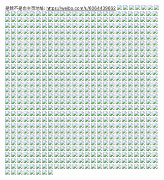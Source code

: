 是鱈不是血主页地址: https://weibo.com/u/6064439662 
![](https://wx4.sinaimg.cn/mw2000/006CpLMWgy1h99hrnzxioj32c03407wj.jpg) 
![](https://wx4.sinaimg.cn/mw2000/006CpLMWgy1h99htnk5srj32c0340qv6.jpg) 
![](https://wx4.sinaimg.cn/mw2000/006CpLMWgy1h99hrq7g3vj32c0340b2c.jpg) 
![](https://wx4.sinaimg.cn/mw2000/006CpLMWgy1h99hrtbxoaj32c03407wj.jpg) 
![](https://wx4.sinaimg.cn/mw2000/006CpLMWgy1h99hrvpc18j33402c0hdv.jpg) 
![](https://wx4.sinaimg.cn/mw2000/006CpLMWgy1h99hrxn86zj32c0340qv7.jpg) 
![](https://wx4.sinaimg.cn/mw2000/006CpLMWgy1h99htlbxu5j32c03401ky.jpg) 
![](https://wx4.sinaimg.cn/mw2000/006CpLMWgy1h99hrzghgcj32c0340x6r.jpg) 
![](https://wx4.sinaimg.cn/mw2000/006CpLMWgy1h99hs4y8idj32c0340u0z.jpg) 
![](https://wx4.sinaimg.cn/mw2000/006CpLMWly1h94eowlxa7j33402c0npe.jpg) 
![](https://wx4.sinaimg.cn/mw2000/006CpLMWly1h94eoz9ud0j33402c0hdw.jpg) 
![](https://wx4.sinaimg.cn/mw2000/006CpLMWly1h94ep2f95ej32c0328u11.jpg) 
![](https://wx4.sinaimg.cn/mw2000/006CpLMWly1h94ep5jrplj32c0340npj.jpg) 
![](https://wx4.sinaimg.cn/mw2000/006CpLMWly1h94ep8q4m7j32c03407wl.jpg) 
![](https://wx4.sinaimg.cn/mw2000/006CpLMWgy1h9032b7m7dj30u0140q93.jpg) 
![](https://wx4.sinaimg.cn/mw2000/006CpLMWgy1h9032bu6zpj30u0140wki.jpg) 
![](https://wx4.sinaimg.cn/mw2000/006CpLMWgy1h9032d6ua3j30u0140144.jpg) 
![](https://wx4.sinaimg.cn/mw2000/006CpLMWgy1h9032eqjysj30u0140dun.jpg) 
![](https://wx4.sinaimg.cn/mw2000/006CpLMWgy1h9032fxeuuj30u0140tnd.jpg) 
![](https://wx4.sinaimg.cn/mw2000/006CpLMWgy1h9032h86dcj30u0140tn7.jpg) 
![](https://wx4.sinaimg.cn/mw2000/006CpLMWgy1h9032ilxuhj30u0140qi4.jpg) 
![](https://wx4.sinaimg.cn/mw2000/006CpLMWgy1h9032kj4czj30u013kk56.jpg) 
![](https://wx4.sinaimg.cn/mw2000/006CpLMWgy1h9032lvw21j30u0140wsu.jpg) 
![](https://wx4.sinaimg.cn/mw2000/006CpLMWgy1h8vn78gtzmj32c0340qv9.jpg) 
![](https://wx4.sinaimg.cn/mw2000/006CpLMWgy1h8vn7civ4fj32c0340e83.jpg) 
![](https://wx4.sinaimg.cn/mw2000/006CpLMWgy1h8vn7gvmufj32c0340npg.jpg) 
![](https://wx4.sinaimg.cn/mw2000/006CpLMWgy1h8vn7kt7rkj32c0340qv7.jpg) 
![](https://wx4.sinaimg.cn/mw2000/006CpLMWgy1h8vn7m272xj32c0340npe.jpg) 
![](https://wx4.sinaimg.cn/mw2000/006CpLMWgy1h8vn72ian0j32c0340npe.jpg) 
![](https://wx4.sinaimg.cn/mw2000/006CpLMWgy1h8k19veehbj315l1kub0g.jpg) 
![](https://wx4.sinaimg.cn/mw2000/006CpLMWgy1h8k19vvxp5j30ms0vjtiv.jpg) 
![](https://wx4.sinaimg.cn/mw2000/006CpLMWgy1h8k19wfh7lj31581kv4p2.jpg) 
![](https://wx4.sinaimg.cn/mw2000/006CpLMWgy1h8k19wy14oj31541kwe2g.jpg) 
![](https://wx4.sinaimg.cn/mw2000/006CpLMWgy1h8k1a62twxj31561kwqtc.jpg) 
![](https://wx4.sinaimg.cn/mw2000/006CpLMWgy1h8k19y18inj314s1kv4o6.jpg) 
![](https://wx4.sinaimg.cn/mw2000/006CpLMWgy1h8gdt10qr2j31sc2ds7wi.jpg) 
![](https://wx4.sinaimg.cn/mw2000/006CpLMWgy1h8dtfhyd9zj32c0340b2a.jpg) 
![](https://wx4.sinaimg.cn/mw2000/006CpLMWgy1h8dtextj2jj32c0340qv8.jpg) 
![](https://wx4.sinaimg.cn/mw2000/006CpLMWgy1h8dtfxwieyj32c03407wj.jpg) 
![](https://wx4.sinaimg.cn/mw2000/006CpLMWgy1h8dtf5ol7rj32c0340hdv.jpg) 
![](https://wx4.sinaimg.cn/mw2000/006CpLMWgy1h8dtfe196jj32c0340hdv.jpg) 
![](https://wx4.sinaimg.cn/mw2000/006CpLMWgy1h8dtg55ydnj32c03407wi.jpg) 
![](https://wx4.sinaimg.cn/mw2000/006CpLMWgy1h8dtfpwu7oj32c0340kjn.jpg) 
![](https://wx4.sinaimg.cn/mw2000/006CpLMWgy1h8dtg39vhpj32c0340b2a.jpg) 
![](https://wx4.sinaimg.cn/mw2000/006CpLMWgy1h8dtffiszxj32bd2c8kjl.jpg) 
![](https://wx4.sinaimg.cn/mw2000/006CpLMWgy1h85q7jconjj32c0340b2b.jpg) 
![](https://wx4.sinaimg.cn/mw2000/006CpLMWgy1h85q7nqdmmj32c0340x6s.jpg) 
![](https://wx4.sinaimg.cn/mw2000/006CpLMWgy1h85q7sjq9fj32c03407wl.jpg) 
![](https://wx4.sinaimg.cn/mw2000/006CpLMWgy1h85q7i3ul2j3340340hdv.jpg) 
![](https://wx4.sinaimg.cn/mw2000/006CpLMWgy1h85q7el2otj32c0340u0z.jpg) 
![](https://wx4.sinaimg.cn/mw2000/006CpLMWgy1h83uwcdnrwj31kw2dc4oy.jpg) 
![](https://wx4.sinaimg.cn/mw2000/006CpLMWgy1h83uwdfg2ij31kw2dchco.jpg) 
![](https://wx4.sinaimg.cn/mw2000/006CpLMWgy1h83uwbuxsoj31kw2dce69.jpg) 
![](https://wx4.sinaimg.cn/mw2000/006CpLMWgy1h7r94pcb7sj32c233zx6q.jpg) 
![](https://wx4.sinaimg.cn/mw2000/006CpLMWgy1h7r94amzg6j32c233zu0y.jpg) 
![](https://wx4.sinaimg.cn/mw2000/006CpLMWgy1h7r94m4akkj31b31qakhz.jpg) 
![](https://wx4.sinaimg.cn/mw2000/006CpLMWgy1h7r94dd6ghj32c233zu0y.jpg) 
![](https://wx4.sinaimg.cn/mw2000/006CpLMWgy1h7r94l2591j32c233yu0y.jpg) 
![](https://wx4.sinaimg.cn/mw2000/006CpLMWgy1h7r947g44rj32c233y1ky.jpg) 
![](https://wx4.sinaimg.cn/mw2000/006CpLMWgy1h7r94g3tbxj32c233zu0y.jpg) 
![](https://wx4.sinaimg.cn/mw2000/006CpLMWgy1h7r94ikdtsj32c233zu0y.jpg) 
![](https://wx4.sinaimg.cn/mw2000/006CpLMWgy1h7r94msszxj32c233yx6p.jpg) 
![](https://wx4.sinaimg.cn/mw2000/006CpLMWgy1h7ondjmob2j32c1340kjl.jpg) 
![](https://wx4.sinaimg.cn/mw2000/006CpLMWgy1h7ondlawzdj32c03407wi.jpg) 
![](https://wx4.sinaimg.cn/mw2000/006CpLMWgy1h7kv4il911j32c13404qr.jpg) 
![](https://wx4.sinaimg.cn/mw2000/006CpLMWgy1h7kv4gq7r6j32c0340e82.jpg) 
![](https://wx4.sinaimg.cn/mw2000/006CpLMWgy1h7kv4klxivj32c1340kjn.jpg) 
![](https://wx4.sinaimg.cn/mw2000/006CpLMWgy1h7kv4f1i8hj32c13401kz.jpg) 
![](https://wx4.sinaimg.cn/mw2000/006CpLMWgy1h7kv4n45hdj32c1340kjn.jpg) 
![](https://wx4.sinaimg.cn/mw2000/006CpLMWgy1h7kv4ovzhej32c1340kjn.jpg) 
![](https://wx4.sinaimg.cn/mw2000/006CpLMWgy1h77jo8fujsj31o0281amn.jpg) 
![](https://wx4.sinaimg.cn/mw2000/006CpLMWgy1h77jodd33gj31o0280hdv.jpg) 
![](https://wx4.sinaimg.cn/mw2000/006CpLMWgy1h77joflm0fj31o02804o0.jpg) 
![](https://wx4.sinaimg.cn/mw2000/006CpLMWgy1h77johqsnyj31o02801ky.jpg) 
![](https://wx4.sinaimg.cn/mw2000/006CpLMWgy1h77jokkym7j31o02804qq.jpg) 
![](https://wx4.sinaimg.cn/mw2000/006CpLMWgy1h77jolqjhcj31o01r1x6p.jpg) 
![](https://wx4.sinaimg.cn/mw2000/006CpLMWgy1h6sbh2la8bj32c0340b2b.jpg) 
![](https://wx4.sinaimg.cn/mw2000/006CpLMWgy1h668d7ihqoj30u014049i.jpg) 
![](https://wx4.sinaimg.cn/mw2000/006CpLMWgy1h668d8ihvxj32c0340b2b.jpg) 
![](https://wx4.sinaimg.cn/mw2000/006CpLMWgy1h668d9twzij32c0340x6q.jpg) 
![](https://wx4.sinaimg.cn/mw2000/006CpLMWgy1h668db2i7gj31xj340qv6.jpg) 
![](https://wx4.sinaimg.cn/mw2000/006CpLMWgy1h668dcc0kgj32c03407wj.jpg) 
![](https://wx4.sinaimg.cn/mw2000/006CpLMWgy1h668ddtbimj32c0340x6q.jpg) 
![](https://wx4.sinaimg.cn/mw2000/006CpLMWgy1h668dgzcyoj32c0340u0y.jpg) 
![](https://wx4.sinaimg.cn/mw2000/006CpLMWgy1h668df9vwzj32c0340npe.jpg) 
![](https://wx4.sinaimg.cn/mw2000/006CpLMWgy1h668dj435dj32c0340x6q.jpg) 
![](https://wx4.sinaimg.cn/mw2000/006CpLMWgy1h5jasqzz9rj32c0340npe.jpg) 
![](https://wx4.sinaimg.cn/mw2000/006CpLMWgy1h5jassjecrj32c0340kjm.jpg) 
![](https://wx4.sinaimg.cn/mw2000/006CpLMWgy1h539auedegj31o0280npd.jpg) 
![](https://wx4.sinaimg.cn/mw2000/006CpLMWgy1h539axnh13j31o0280npd.jpg) 
![](https://wx4.sinaimg.cn/mw2000/006CpLMWgy1h539artzb3j31o02801ky.jpg) 
![](https://wx4.sinaimg.cn/mw2000/006CpLMWgy1h539azvwk1j31o0280qv5.jpg) 
![](https://wx4.sinaimg.cn/mw2000/006CpLMWgy1h51xgwvn43j31ke1z4npd.jpg) 
![](https://wx4.sinaimg.cn/mw2000/006CpLMWgy1h51xgz7n95j31o0280qv5.jpg) 
![](https://wx4.sinaimg.cn/mw2000/006CpLMWgy1h51xh0xncqj31e327sqv5.jpg) 
![](https://wx4.sinaimg.cn/mw2000/006CpLMWgy1h51xgv01mpj31k3279x6p.jpg) 
![](https://wx4.sinaimg.cn/mw2000/006CpLMWgy1h4y4r4ddb5j31nz28a4qr.jpg) 
![](https://wx4.sinaimg.cn/mw2000/006CpLMWgy1h4y4r6b6qjj31o0293npe.jpg) 
![](https://wx4.sinaimg.cn/mw2000/006CpLMWgy1h4vxxv5ht6j31o0280u0z.jpg) 
![](https://wx4.sinaimg.cn/mw2000/006CpLMWgy1h4vxxtbw2kj30zk1b8e81.jpg) 
![](https://wx4.sinaimg.cn/mw2000/006CpLMWgy1h4sfao2kc2j31o020jkjl.jpg) 
![](https://wx4.sinaimg.cn/mw2000/006CpLMWgy1h4sfan1qkoj31o02801ky.jpg) 
![](https://wx4.sinaimg.cn/mw2000/006CpLMWgy1h4r6s3o7vwj30yi12dgyc.jpg) 
![](https://wx4.sinaimg.cn/mw2000/006CpLMWgy1h4r6s54gyxj30yi11m14w.jpg) 
![](https://wx4.sinaimg.cn/mw2000/006CpLMWgy1h4r6s5ku75j30yi15jqgq.jpg) 
![](https://wx4.sinaimg.cn/mw2000/006CpLMWgy1h4r6s61djqj30yi16fwt2.jpg) 
![](https://wx4.sinaimg.cn/mw2000/006CpLMWgy1h4r6s3620cj30yi1a8dv2.jpg) 
![](https://wx4.sinaimg.cn/mw2000/006CpLMWgy1h4r6s6k61qj30yi1b0qin.jpg) 
![](https://wx4.sinaimg.cn/mw2000/006CpLMWgy1h4r6s74vpnj30yi1cgwut.jpg) 
![](https://wx4.sinaimg.cn/mw2000/006CpLMWgy1h4r6s7pbwsj30yi0x4k24.jpg) 
![](https://wx4.sinaimg.cn/mw2000/006CpLMWgy1h4dhnqvs0oj31o02801ky.jpg) 
![](https://wx4.sinaimg.cn/mw2000/006CpLMWgy1h4dhnomlutj31m527hnpd.jpg) 
![](https://wx4.sinaimg.cn/mw2000/006CpLMWgy1h4dhnl7xhxj31o0280x6p.jpg) 
![](https://wx4.sinaimg.cn/mw2000/006CpLMWgy1h4dhnnp09hj31o02801ky.jpg) 
![](https://wx4.sinaimg.cn/mw2000/006CpLMWgy1h40ru2vv6qj31ny27cu0x.jpg) 
![](https://wx4.sinaimg.cn/mw2000/006CpLMWgy1h40ru75q9aj31o02807wi.jpg) 
![](https://wx4.sinaimg.cn/mw2000/006CpLMWgy1h40ru4ujfuj31o02807wi.jpg) 
![](https://wx4.sinaimg.cn/mw2000/006CpLMWgy1h40ru1wayjj31o02804qq.jpg) 
![](https://wx4.sinaimg.cn/mw2000/006CpLMWgy1h3yqi4tb22j31o02804qp.jpg) 
![](https://wx4.sinaimg.cn/mw2000/006CpLMWgy1h3yqi6nnupj31hl1xib29.jpg) 
![](https://wx4.sinaimg.cn/mw2000/006CpLMWgy1h3yqi5oz9dj31k51jsb1i.jpg) 
![](https://wx4.sinaimg.cn/mw2000/006CpLMWgy1h3rd4law7qj32c0340hdw.jpg) 
![](https://wx4.sinaimg.cn/mw2000/006CpLMWgy1h3rd50gexrj31o02807wh.jpg) 
![](https://wx4.sinaimg.cn/mw2000/006CpLMWgy1h3rd4h4wixj31o02807wh.jpg) 
![](https://wx4.sinaimg.cn/mw2000/006CpLMWgy1h3rd4nfut2j31o0280b2a.jpg) 
![](https://wx4.sinaimg.cn/mw2000/006CpLMWgy1h3rd4uq01qj31o0280u0x.jpg) 
![](https://wx4.sinaimg.cn/mw2000/006CpLMWgy1h3rd9r88dqj31o02807wi.jpg) 
![](https://wx4.sinaimg.cn/mw2000/006CpLMWgy1h3rd4shdagj31o02807wi.jpg) 
![](https://wx4.sinaimg.cn/mw2000/006CpLMWgy1h3rdca1xzvj31o02801ky.jpg) 
![](https://wx4.sinaimg.cn/mw2000/006CpLMWgy1h3rdc5qa3qj31o02804qq.jpg) 
![](https://wx4.sinaimg.cn/mw2000/006CpLMWgy1h3geu3f8nvj30u00gfjv2.jpg) 
![](https://wx4.sinaimg.cn/mw2000/006CpLMWgy1h3geu3ql4gj30rs1ce10q.jpg) 
![](https://wx4.sinaimg.cn/mw2000/006CpLMWgy1h3geu48qj2j30u015t7g9.jpg) 
![](https://wx4.sinaimg.cn/mw2000/006CpLMWgy1h3geu4mlenj30u00miq69.jpg) 
![](https://wx4.sinaimg.cn/mw2000/006CpLMWgy1h3geu56djkj30v816tn3w.jpg) 
![](https://wx4.sinaimg.cn/mw2000/006CpLMWgy1h3geu5u6efj313y0u0k2s.jpg) 
![](https://wx4.sinaimg.cn/mw2000/006CpLMWgy1h36z98xcbej32c03407wi.jpg) 
![](https://wx4.sinaimg.cn/mw2000/006CpLMWgy1h36z9c22thj32c0340x6p.jpg) 
![](https://wx4.sinaimg.cn/mw2000/006CpLMWgy1h36z9hcsf6j31sc2dskjl.jpg) 
![](https://wx4.sinaimg.cn/mw2000/006CpLMWgy1h34ngpsonij31o0280b2a.jpg) 
![](https://wx4.sinaimg.cn/mw2000/006CpLMWgy1h34ngstnauj31o0280hdu.jpg) 
![](https://wx4.sinaimg.cn/mw2000/006CpLMWgy1h34ngni8fmj31o0280qv6.jpg) 
![](https://wx4.sinaimg.cn/mw2000/006CpLMWgy1h33oynxowuj31o0280x6p.jpg) 
![](https://wx4.sinaimg.cn/mw2000/006CpLMWgy1h2vd5imze4j30u00t5n05.jpg) 
![](https://wx4.sinaimg.cn/mw2000/006CpLMWgy1h2vd5frnunj30u00wmjxw.jpg) 
![](https://wx4.sinaimg.cn/mw2000/006CpLMWgy1h2vd5hhwanj30ru0u079q.jpg) 
![](https://wx4.sinaimg.cn/mw2000/006CpLMWgy1h2vd5kdcrfj31400u0dn5.jpg) 
![](https://wx4.sinaimg.cn/mw2000/006CpLMWgy1h2vd5p3fgmj31400u07a1.jpg) 
![](https://wx4.sinaimg.cn/mw2000/006CpLMWgy1h2vd5m5rfxj31400u0tgo.jpg) 
![](https://wx4.sinaimg.cn/mw2000/006CpLMWgy1h2vd5o1hbqj31400u0tgo.jpg) 
![](https://wx4.sinaimg.cn/mw2000/006CpLMWgy1h2piuxqwt4j31o0281u0x.jpg) 
![](https://wx4.sinaimg.cn/mw2000/006CpLMWgy1h2piuwtc7yj31o0280npd.jpg) 
![](https://wx4.sinaimg.cn/mw2000/006CpLMWgy1h2piuyraxyj31o0280kjl.jpg) 
![](https://wx4.sinaimg.cn/mw2000/006CpLMWgy1h2piv2qhcdj31o02807wh.jpg) 
![](https://wx4.sinaimg.cn/mw2000/006CpLMWgy1h2piv0r0j8j31o0281hdt.jpg) 
![](https://wx4.sinaimg.cn/mw2000/006CpLMWgy1h2piv1wxzqj31o0280hdt.jpg) 
![](https://wx4.sinaimg.cn/mw2000/006CpLMWgy1h2jbsui0jbj33402c07wj.jpg) 
![](https://wx4.sinaimg.cn/mw2000/006CpLMWgy1h2jbssh207j33402c0kjm.jpg) 
![](https://wx4.sinaimg.cn/mw2000/006CpLMWgy1h2jbujv6v9j31o0280b29.jpg) 
![](https://wx4.sinaimg.cn/mw2000/006CpLMWgy1h2jbukt7p8j31o02807wh.jpg) 
![](https://wx4.sinaimg.cn/mw2000/006CpLMWgy1h2jbulrkubj31o02804qp.jpg) 
![](https://wx4.sinaimg.cn/mw2000/006CpLMWgy1h2jbumvvo5j31o0280hdt.jpg) 
![](https://wx4.sinaimg.cn/mw2000/006CpLMWgy1h2jbuioiwbj31o0280e81.jpg) 
![](https://wx4.sinaimg.cn/mw2000/006CpLMWgy1h2jbuo7e8xj31o0280qv5.jpg) 
![](https://wx4.sinaimg.cn/mw2000/006CpLMWgy1h2jbup9l5bj31o0280npd.jpg) 
![](https://wx4.sinaimg.cn/mw2000/006CpLMWgy1h2hif8x3emj30u0140jzr.jpg) 
![](https://wx4.sinaimg.cn/mw2000/006CpLMWgy1h2hif9kp17j30u0140gu2.jpg) 
![](https://wx4.sinaimg.cn/mw2000/006CpLMWgy1h2hifbt72uj30u0140dnv.jpg) 
![](https://wx4.sinaimg.cn/mw2000/006CpLMWgy1h2hifcr2ifj30u0140tgo.jpg) 
![](https://wx4.sinaimg.cn/mw2000/006CpLMWgy1h2hifdm9g3j30u0140n52.jpg) 
![](https://wx4.sinaimg.cn/mw2000/006CpLMWgy1h2hife6s58j30u0140zsf.jpg) 
![](https://wx4.sinaimg.cn/mw2000/006CpLMWgy1h2hifewyyrj30u0140jz0.jpg) 
![](https://wx4.sinaimg.cn/mw2000/006CpLMWgy1h2hif82sjgj30u0140gt2.jpg) 
![](https://wx4.sinaimg.cn/mw2000/006CpLMWgy1h2hifftgp7j30u014046k.jpg) 
![](https://wx4.sinaimg.cn/mw2000/006CpLMWgy1h2hifh40caj30u014046u.jpg) 
![](https://wx4.sinaimg.cn/mw2000/006CpLMWgy1h24vtbhdigj31o0280u0y.jpg) 
![](https://wx4.sinaimg.cn/mw2000/006CpLMWgy1h24vt6i10nj31o0280qv6.jpg) 
![](https://wx4.sinaimg.cn/mw2000/006CpLMWgy1h1ysdxslgoj31o0280hdu.jpg) 
![](https://wx4.sinaimg.cn/mw2000/006CpLMWgy1h1yse1koe7j31o0280hdu.jpg) 
![](https://wx4.sinaimg.cn/mw2000/006CpLMWgy1h1ysdudnz2j31o0280qv6.jpg) 
![](https://wx4.sinaimg.cn/mw2000/006CpLMWgy1h1yse58q11j31o0280kjm.jpg) 
![](https://wx4.sinaimg.cn/mw2000/006CpLMWgy1h1yse833bej31o0280hdu.jpg) 
![](https://wx4.sinaimg.cn/mw2000/006CpLMWgy1h1yse9o6epj31o0280hdu.jpg) 
![](https://wx4.sinaimg.cn/mw2000/006CpLMWgy1h1vf6ly02hj31o02804qq.jpg) 
![](https://wx4.sinaimg.cn/mw2000/006CpLMWgy1h1vf6puxudj31o02804qq.jpg) 
![](https://wx4.sinaimg.cn/mw2000/006CpLMWgy1h1vf6nxk5xj31o0280hdu.jpg) 
![](https://wx4.sinaimg.cn/mw2000/006CpLMWgy1h1vf6wtzp4j31o02804qq.jpg) 
![](https://wx4.sinaimg.cn/mw2000/006CpLMWgy1h1vf6ya066j31o02807wi.jpg) 
![](https://wx4.sinaimg.cn/mw2000/006CpLMWgy1h1vf6r8ilxj31o02804qq.jpg) 
![](https://wx4.sinaimg.cn/mw2000/006CpLMWgy1h1vf73k59ij31o02804qq.jpg) 
![](https://wx4.sinaimg.cn/mw2000/006CpLMWgy1h1vf6uszvpj31o02807wi.jpg) 
![](https://wx4.sinaimg.cn/mw2000/006CpLMWgy1h1vf6t0l6oj31o02807wi.jpg) 
![](https://wx4.sinaimg.cn/mw2000/006CpLMWgy1h1f1zoj6hwj30us13o16z.jpg) 
![](https://wx4.sinaimg.cn/mw2000/006CpLMWgy1h1f1zp2w5kj30ua11panr.jpg) 
![](https://wx4.sinaimg.cn/mw2000/006CpLMWgy1h1f1zps8l3j30t912uwvk.jpg) 
![](https://wx4.sinaimg.cn/mw2000/006CpLMWgy1h1f1ztffz6j30u312w1ag.jpg) 
![](https://wx4.sinaimg.cn/mw2000/006CpLMWgy1h1f1zqgrjfj30t611y7l1.jpg) 
![](https://wx4.sinaimg.cn/mw2000/006CpLMWgy1h1f1zuolpoj30tn11vqhw.jpg) 
![](https://wx4.sinaimg.cn/mw2000/006CpLMWgy1h1f1znwxdej30uo12bdxw.jpg) 
![](https://wx4.sinaimg.cn/mw2000/006CpLMWgy1h1f1zsdn2fj30to120k97.jpg) 
![](https://wx4.sinaimg.cn/mw2000/006CpLMWgy1h1f1zu50s4j30sm10ugzo.jpg) 
![](https://wx4.sinaimg.cn/mw2000/006CpLMWgy1h0jmr3znp3j32c0340kjq.jpg) 
![](https://wx4.sinaimg.cn/mw2000/006CpLMWgy1h0jmqzngehj32c03404qs.jpg) 
![](https://wx4.sinaimg.cn/mw2000/006CpLMWgy1h0jmr8ehbjj32c0340e86.jpg) 
![](https://wx4.sinaimg.cn/mw2000/006CpLMWgy1h0jmrhp9udj32c0340hdy.jpg) 
![](https://wx4.sinaimg.cn/mw2000/006CpLMWgy1gzrvxymkkpj32c03401kz.jpg) 
![](https://wx4.sinaimg.cn/mw2000/006CpLMWgy1gzrvxvzvrgj32c0340x6q.jpg) 
![](https://wx4.sinaimg.cn/mw2000/006CpLMWgy1gzrvxx38zlj32c03401ky.jpg) 
![](https://wx4.sinaimg.cn/mw2000/006CpLMWgy1gzrvxuaqpkj32c0340hdu.jpg) 
![](https://wx4.sinaimg.cn/mw2000/006CpLMWgy1gyr792zw8xj32c02c07wl.jpg) 
![](https://wx4.sinaimg.cn/mw2000/006CpLMWgy1gyr797o1voj31o02807wj.jpg) 
![](https://wx4.sinaimg.cn/mw2000/006CpLMWgy1gyr7cigbz8j31o02807wj.jpg) 
![](https://wx4.sinaimg.cn/mw2000/006CpLMWgy1gyr7d1rmfsj31o02807wj.jpg) 
![](https://wx4.sinaimg.cn/mw2000/006CpLMWgy1gyr7ccuq7bj31o0280e83.jpg) 
![](https://wx4.sinaimg.cn/mw2000/006CpLMWgy1gyr7cv4kerj31o0280u0y.jpg) 
![](https://wx4.sinaimg.cn/mw2000/006CpLMWgy1gyr7cnbvr3j31o0280b2b.jpg) 
![](https://wx4.sinaimg.cn/mw2000/006CpLMWgy1gyr7czb8oaj31o0280e83.jpg) 
![](https://wx4.sinaimg.cn/mw2000/006CpLMWgy1gyr7crdnqij31o0280e83.jpg) 
![](https://wx4.sinaimg.cn/mw2000/006CpLMWgy1gy4e48phmnj32c0340kjl.jpg) 
![](https://wx4.sinaimg.cn/mw2000/006CpLMWgy1gxnwe6i30mj30wq1cw1kx.jpg) 
![](https://wx4.sinaimg.cn/mw2000/006CpLMWgy1gxnwfd6e6gj316q1g3hdt.jpg) 
![](https://wx4.sinaimg.cn/mw2000/006CpLMWgy1gxnwe80p9sj31hc1z4kjm.jpg) 
![](https://wx4.sinaimg.cn/mw2000/006CpLMWgy1gxnwfccx2kj31hc1z4u0y.jpg) 
![](https://wx4.sinaimg.cn/mw2000/006CpLMWgy1gxnwe49v59j31dj1hi1ky.jpg) 
![](https://wx4.sinaimg.cn/mw2000/006CpLMWgy1gxnwe4uskkj310n18vwt7.jpg) 
![](https://wx4.sinaimg.cn/mw2000/006CpLMWgy1gxnwe95mxyj31871hond8.jpg) 
![](https://wx4.sinaimg.cn/mw2000/006CpLMWgy1gxa7jkxrpmj32da35sx6s.jpg) 
![](https://wx4.sinaimg.cn/mw2000/006CpLMWgy1gxa7jnocmoj32da35s1l6.jpg) 
![](https://wx4.sinaimg.cn/mw2000/006CpLMWgy1gxa7ji0yxpj32da35su10.jpg) 
![](https://wx4.sinaimg.cn/mw2000/006CpLMWgy1gx0s6l4uxwj32c02ya4pr.jpg) 
![](https://wx4.sinaimg.cn/mw2000/006CpLMWgy1gx0s6mhrx3j32by2wjhcg.jpg) 
![](https://wx4.sinaimg.cn/mw2000/006CpLMWgy1gx0s6jkd1mj32c03401kx.jpg) 
![](https://wx4.sinaimg.cn/mw2000/006CpLMWgy1gwewmmtz3wj31o02804qp.jpg) 
![](https://wx4.sinaimg.cn/mw2000/006CpLMWgy1gw5itipn57j32c0340qu0.jpg) 
![](https://wx4.sinaimg.cn/mw2000/006CpLMWgy1gw5itk17yyj32c0340qsj.jpg) 
![](https://wx4.sinaimg.cn/mw2000/006CpLMWgy1gw5itldydpj32c0340nop.jpg) 
![](https://wx4.sinaimg.cn/mw2000/006CpLMWgy1gvw3w8hlqaj32c0340b29.jpg) 
![](https://wx4.sinaimg.cn/mw2000/006CpLMWgy1gvw3w0z6skj32c03407wh.jpg) 
![](https://wx4.sinaimg.cn/mw2000/006CpLMWgy1gvw3w2mcjvj32c03404qp.jpg) 
![](https://wx4.sinaimg.cn/mw2000/006CpLMWgy1gvw3w5dru8j32c0340b29.jpg) 
![](https://wx4.sinaimg.cn/mw2000/006CpLMWgy1gvw3w9sn5dj32c03404qp.jpg) 
![](https://wx4.sinaimg.cn/mw2000/006CpLMWgy1gvw3wb0d50j32c03407wh.jpg) 
![](https://wx4.sinaimg.cn/mw2000/006CpLMWgy1gvkqpm5qkyj62c0340kjn02.jpg) 
![](https://wx4.sinaimg.cn/mw2000/006CpLMWgy1gvkqpn0jy2j625m2c0e8102.jpg) 
![](https://wx4.sinaimg.cn/mw2000/006CpLMWgy1gvkqpyrr3qj62bx2klb2a02.jpg) 
![](https://wx4.sinaimg.cn/mw2000/006CpLMWgy1gvkqpzlklej62c02k7qv502.jpg) 
![](https://wx4.sinaimg.cn/mw2000/006CpLMWgy1gvkqptqid9j60rg0oqqd002.jpg) 
![](https://wx4.sinaimg.cn/mw2000/006CpLMWgy1gvkqpon6hzj62c02c0npe02.jpg) 
![](https://wx4.sinaimg.cn/mw2000/006CpLMWgy1gvkqpqr2ozj62c0340x6q02.jpg) 
![](https://wx4.sinaimg.cn/mw2000/006CpLMWgy1gvkqpuzfsij62c02mh4qq02.jpg) 
![](https://wx4.sinaimg.cn/mw2000/006CpLMWgy1gvkqpszja3j62c03404qr02.jpg) 
![](https://wx4.sinaimg.cn/mw2000/006CpLMWgy1gvkqpxtbv9j60oj0txtgf02.jpg) 
![](https://wx4.sinaimg.cn/mw2000/006CpLMWgy1gvkqpx6uk5j62c0340hdv02.jpg) 
![](https://wx4.sinaimg.cn/mw2000/006CpLMWgy1gvkqpkcqtyj60je0k8jwh02.jpg) 
![](https://wx4.sinaimg.cn/mw2000/006CpLMWgy1guugb7iow7j62aj28xha902.jpg) 
![](https://wx4.sinaimg.cn/mw2000/006CpLMWgy1guugbaq1wqj62c02c01ky02.jpg) 
![](https://wx4.sinaimg.cn/mw2000/006CpLMWgy1guugb8y8g6j62c02ujqv502.jpg) 
![](https://wx4.sinaimg.cn/mw2000/006CpLMWgy1guugbfusquj62c01xcx6p02.jpg) 
![](https://wx4.sinaimg.cn/mw2000/006CpLMWgy1guugbihze3j60u01404kg02.jpg) 
![](https://wx4.sinaimg.cn/mw2000/006CpLMWgy1guugbcqfzwj60m70s844n02.jpg) 
![](https://wx4.sinaimg.cn/mw2000/006CpLMWgy1guugbd8hhkj60q90qfgue02.jpg) 
![](https://wx4.sinaimg.cn/mw2000/006CpLMWgy1guugbeqcu6j60pl0pn0z002.jpg) 
![](https://wx4.sinaimg.cn/mw2000/006CpLMWgy1guugbdmeenj60h00kqdkm02.jpg) 
![](https://wx4.sinaimg.cn/mw2000/006CpLMWgy1guaqn0da86j60u013943q02.jpg) 
![](https://wx4.sinaimg.cn/mw2000/006CpLMWgy1gtxn0zvff3j30u00u0tmk.jpg) 
![](https://wx4.sinaimg.cn/mw2000/006CpLMWgy1gtxn10mr84j30u00u0tm5.jpg) 
![](https://wx4.sinaimg.cn/mw2000/006CpLMWgy1gtxn11zlwnj30u00rptn9.jpg) 
![](https://wx4.sinaimg.cn/mw2000/006CpLMWgy1gtxn14k7d7j30u00u0qfv.jpg) 
![](https://wx4.sinaimg.cn/mw2000/006CpLMWgy1gtxn1k3842j311a0r0awf.jpg) 
![](https://wx4.sinaimg.cn/mw2000/006CpLMWgy1gtxn157w2oj30vc0u0ned.jpg) 
![](https://wx4.sinaimg.cn/mw2000/006CpLMWgy1gtxn1j3xyej30vd0ri7o0.jpg) 
![](https://wx4.sinaimg.cn/mw2000/006CpLMWgy1gtxn17vmpjj32c02c0x6s.jpg) 
![](https://wx4.sinaimg.cn/mw2000/006CpLMWgy1gtxn1dhfw0j32c02c0u10.jpg) 
![](https://wx4.sinaimg.cn/mw2000/006CpLMWgy1gtxn1ia8lgj32c02c01l1.jpg) 
![](https://wx4.sinaimg.cn/mw2000/006CpLMWgy1gtxn1ny73wj32c02c04qt.jpg) 
![](https://wx4.sinaimg.cn/mw2000/006CpLMWgy1gtxn1rp5njj32c02c01l1.jpg) 
![](https://wx4.sinaimg.cn/mw2000/006CpLMWgy1gtuidlqiobj31o0280e82.jpg) 
![](https://wx4.sinaimg.cn/mw2000/006CpLMWgy1gtuidkg1zwj31o0280hdt.jpg) 
![](https://wx4.sinaimg.cn/mw2000/006CpLMWgy1gtuidpdmk4j31o02804qq.jpg) 
![](https://wx4.sinaimg.cn/mw2000/006CpLMWgy1gtuidnuyhkj31o0280b2a.jpg) 
![](https://wx4.sinaimg.cn/mw2000/006CpLMWgy1gtuidh7wxgj31o0280npe.jpg) 
![](https://wx4.sinaimg.cn/mw2000/006CpLMWgy1gtuidr7lfzj31o0280npe.jpg) 
![](https://wx4.sinaimg.cn/mw2000/006CpLMWgy1gtthz911ikj31k8230nl6.jpg) 
![](https://wx4.sinaimg.cn/mw2000/006CpLMWgy1gtnbvtpovuj31400u07cz.jpg) 
![](https://wx4.sinaimg.cn/mw2000/006CpLMWgy1gt9b1tdz38j31ju1jub29.jpg) 
![](https://wx4.sinaimg.cn/mw2000/006CpLMWgy1gt9b28armij31901o0hdt.jpg) 
![](https://wx4.sinaimg.cn/mw2000/006CpLMWgy1gt9b20eh8yj31o01o07wi.jpg) 
![](https://wx4.sinaimg.cn/mw2000/006CpLMWgy1gt9b48si5gj30u10zkqkt.jpg) 
![](https://wx4.sinaimg.cn/mw2000/006CpLMWgy1gt9b49ob0fj30u0140h6v.jpg) 
![](https://wx4.sinaimg.cn/mw2000/006CpLMWgy1gt9b47xk37j30lc0sg499.jpg) 
![](https://wx4.sinaimg.cn/mw2000/006CpLMWgy1gt4pg9yprkj32c02c0e83.jpg) 
![](https://wx4.sinaimg.cn/mw2000/006CpLMWgy1gsq1sanh2yj30u00xxdlh.jpg) 
![](https://wx4.sinaimg.cn/mw2000/006CpLMWgy1gslifhy8a1j32c0340u0x.jpg) 
![](https://wx4.sinaimg.cn/mw2000/006CpLMWgy1gslifgcb3tj32c02c0b29.jpg) 
![](https://wx4.sinaimg.cn/mw2000/006CpLMWgy1gsk78gh33rj30u0140n7h.jpg) 
![](https://wx4.sinaimg.cn/mw2000/006CpLMWgy1gsk78di9uvj30u010m7ff.jpg) 
![](https://wx4.sinaimg.cn/mw2000/006CpLMWgy1gsk78ekgjzj30u0140woa.jpg) 
![](https://wx4.sinaimg.cn/mw2000/006CpLMWgy1gsk78hzuk8j30u0140dpu.jpg) 
![](https://wx4.sinaimg.cn/mw2000/006CpLMWgy1gsk78ijk8kj30u0140jy8.jpg) 
![](https://wx4.sinaimg.cn/mw2000/006CpLMWgy1gsk78h8d45j30u0140qcx.jpg) 
![](https://wx4.sinaimg.cn/mw2000/006CpLMWgy1gsk78dyangj30u01407e6.jpg) 
![](https://wx4.sinaimg.cn/mw2000/006CpLMWgy1gsk78fg2s8j30u0140qcq.jpg) 
![](https://wx4.sinaimg.cn/mw2000/006CpLMWgy1gsk78fykijj60u0140k1m02.jpg) 
![](https://wx4.sinaimg.cn/mw2000/006CpLMWgy1gshwnbhkpgj30u010e7b5.jpg) 
![](https://wx4.sinaimg.cn/mw2000/006CpLMWgy1gshwnbyxpnj30yk0u0n4w.jpg) 
![](https://wx4.sinaimg.cn/mw2000/006CpLMWgy1gshwnau6okj30u00wptfq.jpg) 
![](https://wx4.sinaimg.cn/mw2000/006CpLMWgy1gs1qrl9xo5j30u00zx1iv.jpg) 
![](https://wx4.sinaimg.cn/mw2000/006CpLMWgy1grq9dg65s9j30ku0rsjun.jpg) 
![](https://wx4.sinaimg.cn/mw2000/006CpLMWgy1grq9dhn8urj30ku0rsdju.jpg) 
![](https://wx4.sinaimg.cn/mw2000/006CpLMWgy1grq9dgi38gj30ku0rswhj.jpg) 
![](https://wx4.sinaimg.cn/mw2000/006CpLMWgy1grq9di34oyj30ku0rsjuh.jpg) 
![](https://wx4.sinaimg.cn/mw2000/006CpLMWgy1grq9dijolmj30ku0rsad9.jpg) 
![](https://wx4.sinaimg.cn/mw2000/006CpLMWgy1grq9djby14j30ku0rs77j.jpg) 
![](https://wx4.sinaimg.cn/mw2000/006CpLMWgy1grkfrigdyqj31k927ub29.jpg) 
![](https://wx4.sinaimg.cn/mw2000/006CpLMWgy1grkfrgqo91j30o20ytq8c.jpg) 
![](https://wx4.sinaimg.cn/mw2000/006CpLMWgy1grkfrf7u99j30rn1404qp.jpg) 
![](https://wx4.sinaimg.cn/mw2000/006CpLMWgy1gr8uvid7jaj30u0140gyc.jpg) 
![](https://wx4.sinaimg.cn/mw2000/006CpLMWgy1gr8uvgsbixj31400u0gub.jpg) 
![](https://wx4.sinaimg.cn/mw2000/006CpLMWgy1gr8uvjcd05j30sg0lc10x.jpg) 
![](https://wx4.sinaimg.cn/mw2000/006CpLMWgy1gr6a40fqu6j30j50gldhu.jpg) 
![](https://wx4.sinaimg.cn/mw2000/006CpLMWgy1gr49nhikhjj30ku0rs0vw.jpg) 
![](https://wx4.sinaimg.cn/mw2000/006CpLMWgy1gr49ni4bu2j30ku0rstc3.jpg) 
![](https://wx4.sinaimg.cn/mw2000/006CpLMWgy1gr49ngve4tj30ku0rs0vx.jpg) 
![](https://wx4.sinaimg.cn/mw2000/006CpLMWgy1gr2w1i88bej30ku0rsjv8.jpg) 
![](https://wx4.sinaimg.cn/mw2000/006CpLMWgy1gqsd9rq6jlj31ty27yb2c.jpg) 
![](https://wx4.sinaimg.cn/mw2000/006CpLMWgy1gq2tzb2rzoj31d82304qp.jpg) 
![](https://wx4.sinaimg.cn/mw2000/006CpLMWgy1gq2tzdnvgpj31cc230qu6.jpg) 
![](https://wx4.sinaimg.cn/mw2000/006CpLMWgy1gq2tzfpqtmj31g427y7wh.jpg) 
![](https://wx4.sinaimg.cn/mw2000/006CpLMWgy1gq2tzc08wjj31k8230u0x.jpg) 
![](https://wx4.sinaimg.cn/mw2000/006CpLMWgy1gq2tzcy5eaj31k8230b29.jpg) 
![](https://wx4.sinaimg.cn/mw2000/006CpLMWgy1gq2tzgck05j31ab14unnj.jpg) 
![](https://wx4.sinaimg.cn/mw2000/006CpLMWgy1gq2tzh1bgjj30zd0txh13.jpg) 
![](https://wx4.sinaimg.cn/mw2000/006CpLMWgy1gq2tzhtph3j314p1gw1kx.jpg) 
![](https://wx4.sinaimg.cn/mw2000/006CpLMWgy1gpmwdm6yojj31e02307wh.jpg) 
![](https://wx4.sinaimg.cn/mw2000/006CpLMWgy1gpmwdp8egij31e0230hdt.jpg) 
![](https://wx4.sinaimg.cn/mw2000/006CpLMWgy1gpmwdh3j56j31e0230b29.jpg) 
![](https://wx4.sinaimg.cn/mw2000/006CpLMWgy1gpmwducmb6j31e0230b29.jpg) 
![](https://wx4.sinaimg.cn/mw2000/006CpLMWgy1gpmwdiweucj32301e0kjl.jpg) 
![](https://wx4.sinaimg.cn/mw2000/006CpLMWgy1gpmwdnl87hj31e0230b29.jpg) 
![](https://wx4.sinaimg.cn/mw2000/006CpLMWgy1gpmwdsyuzvj31e0230hdt.jpg) 
![](https://wx4.sinaimg.cn/mw2000/006CpLMWgy1gpmwdqqyjmj31e02307wh.jpg) 
![](https://wx4.sinaimg.cn/mw2000/006CpLMWgy1gpmwdffoxkj31e0230e81.jpg) 
![](https://wx4.sinaimg.cn/mw2000/006CpLMWgy1gpls4m6ge9j31o0280u0x.jpg) 
![](https://wx4.sinaimg.cn/mw2000/006CpLMWgy1gpls4nfxhkj31o0280qv5.jpg) 
![](https://wx4.sinaimg.cn/mw2000/006CpLMWgy1gpls4gefx8j31o0280qv5.jpg) 
![](https://wx4.sinaimg.cn/mw2000/006CpLMWgy1gpls4hkwwvj31o0280qv5.jpg) 
![](https://wx4.sinaimg.cn/mw2000/006CpLMWgy1gplsa4eo8jj31o02801ky.jpg) 
![](https://wx4.sinaimg.cn/mw2000/006CpLMWgy1gplsa33vcaj31o0280qv5.jpg) 
![](https://wx4.sinaimg.cn/mw2000/006CpLMWgy1goh0mu7nt1j320e2rgakc.jpg) 
![](https://wx4.sinaimg.cn/mw2000/006CpLMWgy1goh0mwym3ij32c0340kjl.jpg) 
![](https://wx4.sinaimg.cn/mw2000/006CpLMWgy1gock0j8dmzj31in1hm4qp.jpg) 
![](https://wx4.sinaimg.cn/mw2000/006CpLMWgy1gock0ibuatj318w1kuarn.jpg) 
![](https://wx4.sinaimg.cn/mw2000/006CpLMWgy1gock0lmzg8j31fj1dik5o.jpg) 
![](https://wx4.sinaimg.cn/mw2000/006CpLMWgy1gock0oeczvj31ev1e5qii.jpg) 
![](https://wx4.sinaimg.cn/mw2000/006CpLMWgy1gock0nrdraj31bv1hbwuq.jpg) 
![](https://wx4.sinaimg.cn/mw2000/006CpLMWgy1gock0mtbcxj30u00xp4qp.jpg) 
![](https://wx4.sinaimg.cn/mw2000/006CpLMWgy1gock0k7hl0j317r1mch4g.jpg) 
![](https://wx4.sinaimg.cn/mw2000/006CpLMWgy1gock0kte0ij31f51dwap6.jpg) 
![](https://wx4.sinaimg.cn/mw2000/006CpLMWgy1gock2rwui7j30oh0tkha3.jpg) 
![](https://wx4.sinaimg.cn/mw2000/006CpLMWgy1goazvr2sfcj30ku0rsgqc.jpg) 
![](https://wx4.sinaimg.cn/mw2000/006CpLMWgy1goazvmmegcj30ku0rsgqa.jpg) 
![](https://wx4.sinaimg.cn/mw2000/006CpLMWgy1goazvqjaonj30ku0rs0wq.jpg) 
![](https://wx4.sinaimg.cn/mw2000/006CpLMWgy1go5hlcapwhj32c0340kjl.jpg) 
![](https://wx4.sinaimg.cn/mw2000/006CpLMWgy1go5hl72b7jj32c0340hdt.jpg) 
![](https://wx4.sinaimg.cn/mw2000/006CpLMWgy1go5hl4x3x8j32c034045r.jpg) 
![](https://wx4.sinaimg.cn/mw2000/006CpLMWgy1go5hl3j0a3j32c0340wop.jpg) 
![](https://wx4.sinaimg.cn/mw2000/006CpLMWgy1go5hlab5p1j32c0340tm0.jpg) 
![](https://wx4.sinaimg.cn/mw2000/006CpLMWgy1go5hl8lshpj32c0340h2f.jpg) 
![](https://wx4.sinaimg.cn/mw2000/006CpLMWgy1go5hldneq7j32c0340161.jpg) 
![](https://wx4.sinaimg.cn/mw2000/006CpLMWly1gn8gt0ct3fj32c0340wqo.jpg) 
![](https://wx4.sinaimg.cn/mw2000/006CpLMWly1gn8gsz0rfyj32c0340e81.jpg) 
![](https://wx4.sinaimg.cn/mw2000/006CpLMWly1gn8gt22nu6j32c0340b29.jpg) 
![](https://wx4.sinaimg.cn/mw2000/006CpLMWgy1gn13xeo57nj30mi0u0dqc.jpg) 
![](https://wx4.sinaimg.cn/mw2000/006CpLMWgy1gn13xdeq7pj30tu13uk4z.jpg) 
![](https://wx4.sinaimg.cn/mw2000/006CpLMWgy1gn13vjynvlj30u0140wyg.jpg) 
![](https://wx4.sinaimg.cn/mw2000/006CpLMWgy1gn13vqivtbj30u0140wun.jpg) 
![](https://wx4.sinaimg.cn/mw2000/006CpLMWgy1gn13vu9gs2j30u0140tmn.jpg) 
![](https://wx4.sinaimg.cn/mw2000/006CpLMWgy1gn13xa1cjbj30mi0u0gwa.jpg) 
![](https://wx4.sinaimg.cn/mw2000/006CpLMWgy1gn144m0sm1j30mi0u0wp6.jpg) 
![](https://wx4.sinaimg.cn/mw2000/006CpLMWgy1gn14330euxj30mi0o2ady.jpg) 
![](https://wx4.sinaimg.cn/mw2000/006CpLMWgy1gn143uhik3j30mi0u0wj3.jpg) 
![](https://wx4.sinaimg.cn/mw2000/006CpLMWgy1gms423i0k4j32c0340npe.jpg) 
![](https://wx4.sinaimg.cn/mw2000/006CpLMWgy1gms41x1moxj32c0340u0x.jpg) 
![](https://wx4.sinaimg.cn/mw2000/006CpLMWgy1gms425kelmj32c03407wi.jpg) 
![](https://wx4.sinaimg.cn/mw2000/006CpLMWgy1gms41sw0toj32c0340qv6.jpg) 
![](https://wx4.sinaimg.cn/mw2000/006CpLMWgy1gms427bpf9j32c03407wh.jpg) 
![](https://wx4.sinaimg.cn/mw2000/006CpLMWgy1gms41ut3whj32c0340npd.jpg) 
![](https://wx4.sinaimg.cn/mw2000/006CpLMWgy1gms41r8jiaj32c0340u0z.jpg) 
![](https://wx4.sinaimg.cn/mw2000/006CpLMWgy1gms48z3i5cj30mi0p1ki8.jpg) 
![](https://wx4.sinaimg.cn/mw2000/006CpLMWgy1gms429sui5j32c0340kjl.jpg) 
![](https://wx4.sinaimg.cn/mw2000/006CpLMWgy1gms42cftn2j32c0340hdt.jpg) 
![](https://wx4.sinaimg.cn/mw2000/006CpLMWgy1gms464lizvj32c0340npe.jpg) 
![](https://wx4.sinaimg.cn/mw2000/006CpLMWgy1gm7dvxr545j31400r9b29.jpg) 
![](https://wx4.sinaimg.cn/mw2000/006CpLMWgy1gm7dx4iw0aj32c0340qv5.jpg) 
![](https://wx4.sinaimg.cn/mw2000/006CpLMWgy1gm7dwzbg20j32572p2b2a.jpg) 
![](https://wx4.sinaimg.cn/mw2000/006CpLMWgy1gm7dw8fjx8j32c0340b2g.jpg) 
![](https://wx4.sinaimg.cn/mw2000/006CpLMWgy1gm7dvvdxbsj32c0340qv6.jpg) 
![](https://wx4.sinaimg.cn/mw2000/006CpLMWgy1gm7dx210itj32c0340hdt.jpg) 
![](https://wx4.sinaimg.cn/mw2000/006CpLMWgy1gm7dwa1g0xj30v00lr1gg.jpg) 
![](https://wx4.sinaimg.cn/mw2000/006CpLMWgy1gm7dwdje1nj33402c0e82.jpg) 
![](https://wx4.sinaimg.cn/mw2000/006CpLMWgy1gm7dwi9em4j32c0340e83.jpg) 
![](https://wx4.sinaimg.cn/mw2000/006CpLMWgy1gm7dwnyiznj32c0340x6q.jpg) 
![](https://wx4.sinaimg.cn/mw2000/006CpLMWgy1gm7dx83zsaj32c0340u0x.jpg) 
![](https://wx4.sinaimg.cn/mw2000/006CpLMWgy1gm4zfn6ozrj32c03401ky.jpg) 
![](https://wx4.sinaimg.cn/mw2000/006CpLMWgy1gm4zfiqwj4j31kw1by7wh.jpg) 
![](https://wx4.sinaimg.cn/mw2000/006CpLMWgy1gm4zfsdqf0j32c0340npe.jpg) 
![](https://wx4.sinaimg.cn/mw2000/006CpLMWgy1gm4zfzepvjj32c0340npe.jpg) 
![](https://wx4.sinaimg.cn/mw2000/006CpLMWgy1gm4zfw03mcj32802227wi.jpg) 
![](https://wx4.sinaimg.cn/mw2000/006CpLMWgy1gm4zg2nd35j32c0340hdt.jpg) 
![](https://wx4.sinaimg.cn/mw2000/006CpLMWgy1gm4zg5ykkbj32c0340u0x.jpg) 
![](https://wx4.sinaimg.cn/mw2000/006CpLMWgy1glqp1rcq6dj321w2r0hdt.jpg) 
![](https://wx4.sinaimg.cn/mw2000/006CpLMWgy1glqp1tu479j32c03401ky.jpg) 
![](https://wx4.sinaimg.cn/mw2000/006CpLMWgy1glqp1xk7xpj32c0340hdv.jpg) 
![](https://wx4.sinaimg.cn/mw2000/006CpLMWgy1glqp22dvm7j32c0340qv5.jpg) 
![](https://wx4.sinaimg.cn/mw2000/006CpLMWgy1glqp208w33j32c0340u0y.jpg) 
![](https://wx4.sinaimg.cn/mw2000/006CpLMWgy1glqp25hmzwj32c0340qv6.jpg) 
![](https://wx4.sinaimg.cn/mw2000/006CpLMWgy1gl80r6kct5j30tu0tux6c.jpg) 
![](https://wx4.sinaimg.cn/mw2000/006CpLMWgy1gl80r7c4rvj30mi0u0tug.jpg) 
![](https://wx4.sinaimg.cn/mw2000/006CpLMWgy1gl80r82eloj30u01401kx.jpg) 
![](https://wx4.sinaimg.cn/mw2000/006CpLMWgy1gl810av8hkj30jv0o4wzz.jpg) 
![](https://wx4.sinaimg.cn/mw2000/006CpLMWgy1gl810biw5vj30h10l6ndg.jpg) 
![](https://wx4.sinaimg.cn/mw2000/006CpLMWgy1gl80x3ca97j30mi0mc1b1.jpg) 
![](https://wx4.sinaimg.cn/mw2000/006CpLMWgy1gl44p3u47cj31t72pa1kx.jpg) 
![](https://wx4.sinaimg.cn/mw2000/006CpLMWgy1gl44p5machj32c0340npd.jpg) 
![](https://wx4.sinaimg.cn/mw2000/006CpLMWgy1gl44p7dcthj32c0340qv5.jpg) 
![](https://wx4.sinaimg.cn/mw2000/006CpLMWgy1gl44p8amiyj30mi0nhk6x.jpg) 
![](https://wx4.sinaimg.cn/mw2000/006CpLMWgy1gky16dlcvej316o1kwe79.jpg) 
![](https://wx4.sinaimg.cn/mw2000/006CpLMWgy1gky174xk4rj31k8230aue.jpg) 
![](https://wx4.sinaimg.cn/mw2000/006CpLMWgy1gky16fqatfj316y1kwtky.jpg) 
![](https://wx4.sinaimg.cn/mw2000/006CpLMWgy1gkw2bo3lq5j32982cjhdu.jpg) 
![](https://wx4.sinaimg.cn/mw2000/006CpLMWgy1gkw2bpi67lj31kw1ah7w9.jpg) 
![](https://wx4.sinaimg.cn/mw2000/006CpLMWgy1gkw2bqmoffj316o1kwqom.jpg) 
![](https://wx4.sinaimg.cn/mw2000/006CpLMWgy1gkw2br7v33j31kw1kwh2v.jpg) 
![](https://wx4.sinaimg.cn/mw2000/006CpLMWgy1gkw2bt66lej31iu1331kx.jpg) 
![](https://wx4.sinaimg.cn/mw2000/006CpLMWgy1gknremhgsxj31i61ow1kx.jpg) 
![](https://wx4.sinaimg.cn/mw2000/006CpLMWgy1gknreonek2j31k8230b29.jpg) 
![](https://wx4.sinaimg.cn/mw2000/006CpLMWgy1gkmt5i3qvpj310e19wnbv.jpg) 
![](https://wx4.sinaimg.cn/mw2000/006CpLMWgy1gkdeu82fg0j316o1kw4pm.jpg) 
![](https://wx4.sinaimg.cn/mw2000/006CpLMWgy1gkdeucl4j2j316o1kw4qp.jpg) 
![](https://wx4.sinaimg.cn/mw2000/006CpLMWgy1gkdeua95yqj316o1kw1gj.jpg) 
![](https://wx4.sinaimg.cn/mw2000/006CpLMWgy1gkdeu6ydymj316o1kw4qp.jpg) 
![](https://wx4.sinaimg.cn/mw2000/006CpLMWgy1gkdevjgp4gj30u0140e81.jpg) 
![](https://wx4.sinaimg.cn/mw2000/006CpLMWgy1gkdeutstezj30u0140b29.jpg) 
![](https://wx4.sinaimg.cn/mw2000/006CpLMWgy1gkdevv6hbyj30u0140e81.jpg) 
![](https://wx4.sinaimg.cn/mw2000/006CpLMWgy1gkdeui767mj31o0280npd.jpg) 
![](https://wx4.sinaimg.cn/mw2000/006CpLMWgy1gkcejw0webj31kw1kwwvv.jpg) 
![](https://wx4.sinaimg.cn/mw2000/006CpLMWgy1gkcejxp728j31kw1kw17b.jpg) 
![](https://wx4.sinaimg.cn/mw2000/006CpLMWgy1gkcek124gbj31aa1jh1kx.jpg) 
![](https://wx4.sinaimg.cn/mw2000/006CpLMWgy1gkcejuja98j316o1jn1kl.jpg) 
![](https://wx4.sinaimg.cn/mw2000/006CpLMWgy1gkcek4p64cj30ku0kph7n.jpg) 
![](https://wx4.sinaimg.cn/mw2000/006CpLMWgy1gkcejzozcqj31e21k2hcy.jpg) 
![](https://wx4.sinaimg.cn/mw2000/006CpLMWgy1gkcek5nylaj30ki0k47tj.jpg) 
![](https://wx4.sinaimg.cn/mw2000/006CpLMWgy1gkcek39spwj31kw1kw1kx.jpg) 
![](https://wx4.sinaimg.cn/mw2000/006CpLMWgy1gkcejt1nf9j30k30ke4lc.jpg) 
![](https://wx4.sinaimg.cn/mw2000/006CpLMWgy1gk9uos80d6j31o0280qv6.jpg) 
![](https://wx4.sinaimg.cn/mw2000/006CpLMWgy1gk9uowqpxyj31o0280u0y.jpg) 
![](https://wx4.sinaimg.cn/mw2000/006CpLMWgy1gk9uozljzxj31o02804qr.jpg) 
![](https://wx4.sinaimg.cn/mw2000/006CpLMWgy1gk9up22fidj31o0280npe.jpg) 
![](https://wx4.sinaimg.cn/mw2000/006CpLMWgy1gk9up3dt60j31o0280e81.jpg) 
![](https://wx4.sinaimg.cn/mw2000/006CpLMWgy1gk9up3xxqqj30ri10ods4.jpg) 
![](https://wx4.sinaimg.cn/mw2000/006CpLMWgy1gk9up69ey2j31o0280x6q.jpg) 
![](https://wx4.sinaimg.cn/mw2000/006CpLMWgy1gk9uou8u6rj31o0280e81.jpg) 
![](https://wx4.sinaimg.cn/mw2000/006CpLMWgy1gk9uopu91bj31o02801ky.jpg) 
![](https://wx4.sinaimg.cn/mw2000/006CpLMWgy1gk9up92594j31o0280b2a.jpg) 
![](https://wx4.sinaimg.cn/mw2000/006CpLMWgy1gk9upadlq8j31o0280x6p.jpg) 
![](https://wx4.sinaimg.cn/mw2000/006CpLMWgy1gk9upchhb8j31o02801kz.jpg) 
![](https://wx4.sinaimg.cn/mw2000/006CpLMWgy1gk9upe6o86j31o0280b2a.jpg) 
![](https://wx4.sinaimg.cn/mw2000/006CpLMWgy1gk9upkrpwhj31o02807wi.jpg) 
![](https://wx4.sinaimg.cn/mw2000/006CpLMWgy1gjznmwu6xuj32jk1roe82.jpg) 
![](https://wx4.sinaimg.cn/mw2000/006CpLMWgy1gjznnbtqe9j33402c0b29.jpg) 
![](https://wx4.sinaimg.cn/mw2000/006CpLMWgy1gjznntautsj32c0340e81.jpg) 
![](https://wx4.sinaimg.cn/mw2000/006CpLMWgy1gjznnr10gyj32c03401kx.jpg) 
![](https://wx4.sinaimg.cn/mw2000/006CpLMWgy1gjznn0ba5kj33402c0b2a.jpg) 
![](https://wx4.sinaimg.cn/mw2000/006CpLMWgy1gjznn4oauyj33402c07wi.jpg) 
![](https://wx4.sinaimg.cn/mw2000/006CpLMWgy1gjznnne4tbj32c0340kjl.jpg) 
![](https://wx4.sinaimg.cn/mw2000/006CpLMWgy1gjznnkuv1wj32c0340b29.jpg) 
![](https://wx4.sinaimg.cn/mw2000/006CpLMWgy1gjznnuqd0oj32c03401kx.jpg) 
![](https://wx4.sinaimg.cn/mw2000/006CpLMWgy1gjznn8tnkqj33402c04qq.jpg) 
![](https://wx4.sinaimg.cn/mw2000/006CpLMWgy1gjznnilqdsj32c03407wi.jpg) 
![](https://wx4.sinaimg.cn/mw2000/006CpLMWgy1gjznnp14e4j32c0340kjl.jpg) 
![](https://wx4.sinaimg.cn/mw2000/006CpLMWgy1gjybg4suuhj32c02c01hi.jpg) 
![](https://wx4.sinaimg.cn/mw2000/006CpLMWgy1gjybg6r6snj32c02c04qp.jpg) 
![](https://wx4.sinaimg.cn/mw2000/006CpLMWgy1gjy4z51vtpj316o1kwn89.jpg) 
![](https://wx4.sinaimg.cn/mw2000/006CpLMWgy1gjw04bezfzj31kw1kw4p5.jpg) 
![](https://wx4.sinaimg.cn/mw2000/006CpLMWgy1gjw04cokv3j31kw1kwnd1.jpg) 
![](https://wx4.sinaimg.cn/mw2000/006CpLMWgy1gjw04c4hlkj31kw1kw7l6.jpg) 
![](https://wx4.sinaimg.cn/mw2000/006CpLMWgy1gjsd6oy2pcj31hc1z41kx.jpg) 
![](https://wx4.sinaimg.cn/mw2000/006CpLMWgy1gjsd6ipm5fj30s90whb1f.jpg) 
![](https://wx4.sinaimg.cn/mw2000/006CpLMWgy1gjsd8fxmwjj30su0t17st.jpg) 
![](https://wx4.sinaimg.cn/mw2000/006CpLMWgy1gjsd94yjakj31hc1z47wh.jpg) 
![](https://wx4.sinaimg.cn/mw2000/006CpLMWgy1gjsd6luq7fj31hc1z41kx.jpg) 
![](https://wx4.sinaimg.cn/mw2000/006CpLMWgy1gjsd6r4fchj31hc1z4x5s.jpg) 
![](https://wx4.sinaimg.cn/mw2000/006CpLMWgy1gjptbnetiyj32c02c0qv7.jpg) 
![](https://wx4.sinaimg.cn/mw2000/006CpLMWgy1gjptbbp92uj32c03407wi.jpg) 
![](https://wx4.sinaimg.cn/mw2000/006CpLMWgy1gjptbhy8xvj32by2sjhdx.jpg) 
![](https://wx4.sinaimg.cn/mw2000/006CpLMWgy1gjptbxydg6j32c02c0u0z.jpg) 
![](https://wx4.sinaimg.cn/mw2000/006CpLMWgy1gjptcdj0adj325i33xe85.jpg) 
![](https://wx4.sinaimg.cn/mw2000/006CpLMWgy1gjptbt8efxj324p2s4u10.jpg) 
![](https://wx4.sinaimg.cn/mw2000/006CpLMWgy1gji0nyw7juj31o01o0e81.jpg) 
![](https://wx4.sinaimg.cn/mw2000/006CpLMWgy1gjemumim4cj30kt0kgn51.jpg) 
![](https://wx4.sinaimg.cn/mw2000/006CpLMWgy1gjemwfkjmxj30kk0kr4iv.jpg) 
![](https://wx4.sinaimg.cn/mw2000/006CpLMWgy1gjemukjs4cj30k60kkqbc.jpg) 
![](https://wx4.sinaimg.cn/mw2000/006CpLMWgy1gjdkcnmx2cj30g0340kdz.jpg) 
![](https://wx4.sinaimg.cn/mw2000/006CpLMWgy1gjdkcomhyqj30f3340nl0.jpg) 
![](https://wx4.sinaimg.cn/mw2000/006CpLMWgy1gjdkew734lj30tu0tu1kx.jpg) 
![](https://wx4.sinaimg.cn/mw2000/006CpLMWgy1gjdkkvs2jgj32c02c0h66.jpg) 
![](https://wx4.sinaimg.cn/mw2000/006CpLMWgy1gjdkkxnqr5j30tu0tu4qp.jpg) 
![](https://wx4.sinaimg.cn/mw2000/006CpLMWgy1gjdkkyznbej32c02c018w.jpg) 
![](https://wx4.sinaimg.cn/mw2000/006CpLMWgy1gjdkkuk3hwj30ma0mtkey.jpg) 
![](https://wx4.sinaimg.cn/mw2000/006CpLMWgy1gjdkl11wkmj32c02c01eg.jpg) 
![](https://wx4.sinaimg.cn/mw2000/006CpLMWgy1gjdkl3br1sj30u00u0hdt.jpg) 
![](https://wx4.sinaimg.cn/mw2000/006CpLMWgy1gjdkl8p1vwj30tu0tu7wh.jpg) 
![](https://wx4.sinaimg.cn/mw2000/006CpLMWgy1gjdkg4qnoyj30u00u0e81.jpg) 
![](https://wx4.sinaimg.cn/mw2000/006CpLMWgy1gjdkl55djxj32c03401kx.jpg) 
![](https://wx4.sinaimg.cn/mw2000/006CpLMWgy1gjdkl77306j30mi0u04qp.jpg) 
![](https://wx4.sinaimg.cn/mw2000/006CpLMWgy1gj7xiu3gyyj30oi0oataz.jpg) 
![](https://wx4.sinaimg.cn/mw2000/006CpLMWgy1gj5862r9ujj32c02c0tvu.jpg) 
![](https://wx4.sinaimg.cn/mw2000/006CpLMWgy1gj585yc3xoj30u00u045j.jpg) 
![](https://wx4.sinaimg.cn/mw2000/006CpLMWgy1gj585xbjxfj32c02c0nkt.jpg) 
![](https://wx4.sinaimg.cn/mw2000/006CpLMWgy1gj585yxajtj30zd0tg103.jpg) 
![](https://wx4.sinaimg.cn/mw2000/006CpLMWgy1gj5861h99aj31sg1sgds9.jpg) 
![](https://wx4.sinaimg.cn/mw2000/006CpLMWgy1gj58601fkyj32c02c04of.jpg) 
![](https://wx4.sinaimg.cn/mw2000/006CpLMWgy1gj58663lupj32c02c01fn.jpg) 
![](https://wx4.sinaimg.cn/mw2000/006CpLMWgy1gj5864a8jhj32c02c0e3b.jpg) 
![](https://wx4.sinaimg.cn/mw2000/006CpLMWgy1gj5867lexoj32c02c0e1h.jpg) 
![](https://wx4.sinaimg.cn/mw2000/006CpLMWgy1gj586f6y1bj32c02c0hc7.jpg) 
![](https://wx4.sinaimg.cn/mw2000/006CpLMWgy1gj5869iyl6j32c02c0tuk.jpg) 
![](https://wx4.sinaimg.cn/mw2000/006CpLMWgy1gj586h6rnwj32c02c0qu6.jpg) 
![](https://wx4.sinaimg.cn/mw2000/006CpLMWgy1gj586bs4hrj32c02c0e1d.jpg) 
![](https://wx4.sinaimg.cn/mw2000/006CpLMWgy1gj586q6ftij32c02c0x38.jpg) 
![](https://wx4.sinaimg.cn/mw2000/006CpLMWgy1gj586dvkuij327i29ve81.jpg) 
![](https://wx4.sinaimg.cn/mw2000/006CpLMWgy1gj586lf4kdj32c02c07wh.jpg) 
![](https://wx4.sinaimg.cn/mw2000/006CpLMWgy1gj586ixo6zj32c02c0qjt.jpg) 
![](https://wx4.sinaimg.cn/mw2000/006CpLMWgy1gj586niuwpj32c02c0e0s.jpg) 
![](https://wx4.sinaimg.cn/mw2000/006CpLMWgy1gj2rljnjn7j32c02c07qo.jpg) 
![](https://wx4.sinaimg.cn/mw2000/006CpLMWgy1gj2rlh1koij32c02c0tyi.jpg) 
![](https://wx4.sinaimg.cn/mw2000/006CpLMWgy1gj0npz9cmwj32c02c07wh.jpg) 
![](https://wx4.sinaimg.cn/mw2000/006CpLMWgy1gj0nq1em0kj32c02c0noq.jpg) 
![](https://wx4.sinaimg.cn/mw2000/006CpLMWgy1gj0npx7d0lj32c02c0axg.jpg) 
![](https://wx4.sinaimg.cn/mw2000/006CpLMWgy1gj0nqanb04j31bv1er7n3.jpg) 
![](https://wx4.sinaimg.cn/mw2000/006CpLMWgy1gj0nq3aq1xj30mi0u0e3u.jpg) 
![](https://wx4.sinaimg.cn/mw2000/006CpLMWgy1gj0nq5eomjj30mi0u01iy.jpg) 
![](https://wx4.sinaimg.cn/mw2000/006CpLMWgy1gj0nq7le5xj32c02c0qv7.jpg) 
![](https://wx4.sinaimg.cn/mw2000/006CpLMWgy1gix9gzz5swj32c0340b29.jpg) 
![](https://wx4.sinaimg.cn/mw2000/006CpLMWgy1gix9qgjvssj30ku0mqav7.jpg) 
![](https://wx4.sinaimg.cn/mw2000/006CpLMWgy1gix9gx7fd8j32c03407o1.jpg) 
![](https://wx4.sinaimg.cn/mw2000/006CpLMWgy1gix9qfl48zj30kj0nc7oi.jpg) 
![](https://wx4.sinaimg.cn/mw2000/006CpLMWgy1gix9h3dosnj32c0340e81.jpg) 
![](https://wx4.sinaimg.cn/mw2000/006CpLMWgy1gix9qljducj30ku0n51a6.jpg) 
![](https://wx4.sinaimg.cn/mw2000/006CpLMWgy1gix9h7dzbwj32c03407wh.jpg) 
![](https://wx4.sinaimg.cn/mw2000/006CpLMWgy1gix9qj8se1j30h50mbqlj.jpg) 
![](https://wx4.sinaimg.cn/mw2000/006CpLMWgy1gix9qmdrghj30k40l3wuc.jpg) 
![](https://wx4.sinaimg.cn/mw2000/006CpLMWgy1gisq9jefz7j31031khk4e.jpg) 
![](https://wx4.sinaimg.cn/mw2000/006CpLMWgy1gisq9ifrq8j31kw1kwqvb.jpg) 
![](https://wx4.sinaimg.cn/mw2000/006CpLMWgy1gisq9mdyu0j31kw1kwx6x.jpg) 
![](https://wx4.sinaimg.cn/mw2000/006CpLMWgy1gip7rsxkyxj31o0280npd.jpg) 
![](https://wx4.sinaimg.cn/mw2000/006CpLMWgy1gip7rp23baj31o0280u0x.jpg) 
![](https://wx4.sinaimg.cn/mw2000/006CpLMWgy1gip7rwod2yj31k8230hdt.jpg) 
![](https://wx4.sinaimg.cn/mw2000/006CpLMWgy1gip7rxtqm4j31k8230npd.jpg) 
![](https://wx4.sinaimg.cn/mw2000/006CpLMWgy1gip7re91s3j30u00u0gnu.jpg) 
![](https://wx4.sinaimg.cn/mw2000/006CpLMWgy1gip7rfzilvj31o01o0qv5.jpg) 
![](https://wx4.sinaimg.cn/mw2000/006CpLMWgy1gip7rhb2b4j31o01o0kjl.jpg) 
![](https://wx4.sinaimg.cn/mw2000/006CpLMWgy1gip7riopnbj31o01o0npd.jpg) 
![](https://wx4.sinaimg.cn/mw2000/006CpLMWgy1gip7rkj42jj31o0280b2a.jpg) 
![](https://wx4.sinaimg.cn/mw2000/006CpLMWgy1gip7rvk0nzj31o0280npd.jpg) 
![](https://wx4.sinaimg.cn/mw2000/006CpLMWgy1gip7rrpf8xj31k8230hdt.jpg) 
![](https://wx4.sinaimg.cn/mw2000/006CpLMWgy1gip7rz3bzyj31k8230qv5.jpg) 
![](https://wx4.sinaimg.cn/mw2000/006CpLMWgy1gip7rnfpguj31o0280kjl.jpg) 
![](https://wx4.sinaimg.cn/mw2000/006CpLMWgy1gip7rqe1tlj31o0280npd.jpg) 
![](https://wx4.sinaimg.cn/mw2000/006CpLMWgy1gip7rlzl6bj31o0280qv5.jpg) 
![](https://wx4.sinaimg.cn/mw2000/006CpLMWgy1gip7rubjl8j31o0280x6p.jpg) 
![](https://wx4.sinaimg.cn/mw2000/006CpLMWgy1gicdzs6tprj32c02c04o1.jpg) 
![](https://wx4.sinaimg.cn/mw2000/006CpLMWgy1gicdzqe2j6j32c02c0x26.jpg) 
![](https://wx4.sinaimg.cn/mw2000/006CpLMWgy1gicdztmhq2j32c02c0qd8.jpg) 
![](https://wx4.sinaimg.cn/mw2000/006CpLMWgy1gicdzva47hj30tu0tukhi.jpg) 
![](https://wx4.sinaimg.cn/mw2000/006CpLMWgy1gicdzwhki9j30tu0tue6b.jpg) 
![](https://wx4.sinaimg.cn/mw2000/006CpLMWgy1gicdzxpsh4j32c02c01c4.jpg) 
![](https://wx4.sinaimg.cn/mw2000/006CpLMWgy1gice01reh4j32c02c0are.jpg) 
![](https://wx4.sinaimg.cn/mw2000/006CpLMWgy1gice05bwclj32c02c0h3h.jpg) 
![](https://wx4.sinaimg.cn/mw2000/006CpLMWgy1gicdzzxprqj32c02c0nmb.jpg) 
![](https://wx4.sinaimg.cn/mw2000/006CpLMWgy1gi8svdf9foj32c01k04qp.jpg) 
![](https://wx4.sinaimg.cn/mw2000/006CpLMWgy1gi8svh43kij31l42do7wh.jpg) 
![](https://wx4.sinaimg.cn/mw2000/006CpLMWgy1gi8svmrv7uj31780st117.jpg) 
![](https://wx4.sinaimg.cn/mw2000/006CpLMWgy1gi8svjwcvtj32c01k07wh.jpg) 
![](https://wx4.sinaimg.cn/mw2000/006CpLMWgy1gi8svf6kq2j31l42do7wh.jpg) 
![](https://wx4.sinaimg.cn/mw2000/006CpLMWgy1gi8svses3aj31l42dob29.jpg) 
![](https://wx4.sinaimg.cn/mw2000/006CpLMWgy1gi8svlmyc3j32c01k04qp.jpg) 
![](https://wx4.sinaimg.cn/mw2000/006CpLMWgy1gi8svbs5yij32ap1j41kx.jpg) 
![](https://wx4.sinaimg.cn/mw2000/006CpLMWgy1gi8svpgpoxj31l42do7wh.jpg) 
![](https://wx4.sinaimg.cn/mw2000/006CpLMWgy1gi8svvgpq7j31l42do7wh.jpg) 
![](https://wx4.sinaimg.cn/mw2000/006CpLMWgy1gi8svxmehhj31l42dob29.jpg) 
![](https://wx4.sinaimg.cn/mw2000/006CpLMWgy1gi8svzlqg2j32c01k01kx.jpg) 
![](https://wx4.sinaimg.cn/mw2000/006CpLMWgy1gi6pbdkruyj321r2q01go.jpg) 
![](https://wx4.sinaimg.cn/mw2000/006CpLMWgy1gi6pbezidwj32c03404o5.jpg) 
![](https://wx4.sinaimg.cn/mw2000/006CpLMWgy1gi6pbm67y6j30mi0u0qh6.jpg) 
![](https://wx4.sinaimg.cn/mw2000/006CpLMWgy1gi6pbhdoi9j30mi0u0qmk.jpg) 
![](https://wx4.sinaimg.cn/mw2000/006CpLMWgy1gi6pbjb0e3j30mi0u0qlk.jpg) 
![](https://wx4.sinaimg.cn/mw2000/006CpLMWgy1gi6pbk6cmyj30mi0u0qhv.jpg) 
![](https://wx4.sinaimg.cn/mw2000/006CpLMWgy1gi6pblcnefj30mi0u07lo.jpg) 
![](https://wx4.sinaimg.cn/mw2000/006CpLMWgy1gi6pbfu2shj30mi0u07gh.jpg) 
![](https://wx4.sinaimg.cn/mw2000/006CpLMWgy1gi6pbgkuh1j30mi0u0qjx.jpg) 
![](https://wx4.sinaimg.cn/mw2000/006CpLMWgy1gi6pbkpv0dj30mi0u0qhq.jpg) 
![](https://wx4.sinaimg.cn/mw2000/006CpLMWgy1gi6pbcqm6uj30mi0u07q2.jpg) 
![](https://wx4.sinaimg.cn/mw2000/006CpLMWgy1gi6pcrdkzzj30tu0tuqon.jpg) 
![](https://wx4.sinaimg.cn/mw2000/006CpLMWgy1ghu6os00ucj31sg1sgtpa.jpg) 
![](https://wx4.sinaimg.cn/mw2000/006CpLMWgy1ghu6ouatlvj31sg1sggzh.jpg) 
![](https://wx4.sinaimg.cn/mw2000/006CpLMWgy1ggw8bz1uwaj31sg1sggv6.jpg) 
![](https://wx4.sinaimg.cn/mw2000/006CpLMWgy1ggw8c2wnnaj31sg1sgwpk.jpg) 
![](https://wx4.sinaimg.cn/mw2000/006CpLMWgy1ggw8c0wmlmj31sg1sg1kx.jpg) 
![](https://wx4.sinaimg.cn/mw2000/006CpLMWgy1ggw8c4g5zjj31sg1sgthw.jpg) 
![](https://wx4.sinaimg.cn/mw2000/006CpLMWgy1ggw8c5sk8oj31sg1sgqcl.jpg) 
![](https://wx4.sinaimg.cn/mw2000/006CpLMWgy1ggw8c6sgclj31pc1pdtu7.jpg) 
![](https://wx4.sinaimg.cn/mw2000/006CpLMWgy1ggrghe6qdgj30ty1behdt.jpg) 
![](https://wx4.sinaimg.cn/mw2000/006CpLMWgy1ggrg6ppoxyj31gp2bcdta.jpg) 
![](https://wx4.sinaimg.cn/mw2000/006CpLMWgy1ggrg6m12yuj31x02k0arq.jpg) 
![](https://wx4.sinaimg.cn/mw2000/006CpLMWgy1ggo2dbk4r5j31nt27qtlr.jpg) 
![](https://wx4.sinaimg.cn/mw2000/006CpLMWgy1ggo2dfsjwsj31x02k0dxy.jpg) 
![](https://wx4.sinaimg.cn/mw2000/006CpLMWgy1ggo2dclafoj31x02k0as4.jpg) 
![](https://wx4.sinaimg.cn/mw2000/006CpLMWgy1ggo2dgkt1cj30xh18ndkp.jpg) 
![](https://wx4.sinaimg.cn/mw2000/006CpLMWgy1ggo2dhrzg7j30pm0y5gor.jpg) 
![](https://wx4.sinaimg.cn/mw2000/006CpLMWgy1ggo2g5rxe8j31x02k07l2.jpg) 
![](https://wx4.sinaimg.cn/mw2000/006CpLMWgy1ggo2ds7bk4j31x02k0arx.jpg) 
![](https://wx4.sinaimg.cn/mw2000/006CpLMWgy1ggo2dh4o0zj30sw12j0wi.jpg) 
![](https://wx4.sinaimg.cn/mw2000/006CpLMWgy1ggo2ddjw6yj31x02k07m9.jpg) 
![](https://wx4.sinaimg.cn/mw2000/006CpLMWgy1ggo2n4bhyaj30u01407wh.jpg) 
![](https://wx4.sinaimg.cn/mw2000/006CpLMWgy1ggo2davhx4j31x02k0kad.jpg) 
![](https://wx4.sinaimg.cn/mw2000/006CpLMWgy1gghh2hwvwij32c0340u0x.jpg) 
![](https://wx4.sinaimg.cn/mw2000/006CpLMWgy1gghh2f8m2yj32c0340u0x.jpg) 
![](https://wx4.sinaimg.cn/mw2000/006CpLMWgy1gghh6iidufj32c0340x6p.jpg) 
![](https://wx4.sinaimg.cn/mw2000/006CpLMWgy1gghh2ckn70j30yj0pytwv.jpg) 
![](https://wx4.sinaimg.cn/mw2000/006CpLMWgy1gghh2jdy1kj30l20nwqqa.jpg) 
![](https://wx4.sinaimg.cn/mw2000/006CpLMWgy1gghh6lburbj32c03407wi.jpg) 
![](https://wx4.sinaimg.cn/mw2000/006CpLMWgy1gghh6dt3oij32c02c0000.jpg) 
![](https://wx4.sinaimg.cn/mw2000/006CpLMWgy1gghh6ff2adj32c02c0qin.jpg) 
![](https://wx4.sinaimg.cn/mw2000/006CpLMWgy1gghh2jydyij30es0iy46d.jpg) 
![](https://wx4.sinaimg.cn/mw2000/006CpLMWgy1ggdnhingi1j32c0340hdu.jpg) 
![](https://wx4.sinaimg.cn/mw2000/006CpLMWgy1ggbockkm95j31pq1jcgsd.jpg) 
![](https://wx4.sinaimg.cn/mw2000/006CpLMWgy1ggboclikvyj31up27ugzc.jpg) 
![](https://wx4.sinaimg.cn/mw2000/006CpLMWgy1ggbobciqx3j32801o07kt.jpg) 
![](https://wx4.sinaimg.cn/mw2000/006CpLMWgy1ggbobdy9ycj32801o0aqd.jpg) 
![](https://wx4.sinaimg.cn/mw2000/006CpLMWgy1ggbobb0xkjj32801o0nmd.jpg) 
![](https://wx4.sinaimg.cn/mw2000/006CpLMWgy1ggboerjs5yj32801o0k7y.jpg) 
![](https://wx4.sinaimg.cn/mw2000/006CpLMWgy1gga29lfs5rj30u014012q.jpg) 
![](https://wx4.sinaimg.cn/mw2000/006CpLMWgy1gga29k2aynj30u0140gvm.jpg) 
![](https://wx4.sinaimg.cn/mw2000/006CpLMWgy1gga29kzg3qj30u0140ake.jpg) 
![](https://wx4.sinaimg.cn/mw2000/006CpLMWgy1gga29jiwu0j30u00u0n3j.jpg) 
![](https://wx4.sinaimg.cn/mw2000/006CpLMWgy1gga29nxedtj30u00u0wks.jpg) 
![](https://wx4.sinaimg.cn/mw2000/006CpLMWgy1gga29oeq81j30u00u044v.jpg) 
![](https://wx4.sinaimg.cn/mw2000/006CpLMWgy1gga29m35wgj30u00u0gs0.jpg) 
![](https://wx4.sinaimg.cn/mw2000/006CpLMWgy1gga29nhragj30u00u079x.jpg) 
![](https://wx4.sinaimg.cn/mw2000/006CpLMWgy1gga29otm22j30u00u0q92.jpg) 
![](https://wx4.sinaimg.cn/mw2000/006CpLMWgy1gfwq8c6m1xj31sg2ds4qp.jpg) 
![](https://wx4.sinaimg.cn/mw2000/006CpLMWgy1gfwq8aq8edj31sg2ds7wh.jpg) 
![](https://wx4.sinaimg.cn/mw2000/006CpLMWly1gfv3n8p3vlj322b22b1kx.jpg) 
![](https://wx4.sinaimg.cn/mw2000/006CpLMWly1gfv3nn8spkj33402c0n72.jpg) 
![](https://wx4.sinaimg.cn/mw2000/006CpLMWly1gfv3nqzu7qj33402c049m.jpg) 
![](https://wx4.sinaimg.cn/mw2000/006CpLMWly1gfv3ncbs0zj33402c0th2.jpg) 
![](https://wx4.sinaimg.cn/mw2000/006CpLMWly1gfv3nfg5ypj33402c07bv.jpg) 
![](https://wx4.sinaimg.cn/mw2000/006CpLMWly1gfv3niu4hvj33402c0131.jpg) 
![](https://wx4.sinaimg.cn/mw2000/006CpLMWgy1gft9q317f7j31nz1u7x6l.jpg) 
![](https://wx4.sinaimg.cn/mw2000/006CpLMWgy1gfqhq4lmu7j30u0140tgp.jpg) 
![](https://wx4.sinaimg.cn/mw2000/006CpLMWgy1gfqhq5252gj30u00viwjp.jpg) 
![](https://wx4.sinaimg.cn/mw2000/006CpLMWgy1gfqhq3we5vj30rz0rkaff.jpg) 
![](https://wx4.sinaimg.cn/mw2000/006CpLMWgy1gfqhcyxympj30ty16ctlt.jpg) 
![](https://wx4.sinaimg.cn/mw2000/006CpLMWgy1gfqhcw7c1gj30ty11049s.jpg) 
![](https://wx4.sinaimg.cn/mw2000/006CpLMWgy1gfqhqam0gdj30u0184amf.jpg) 
![](https://wx4.sinaimg.cn/mw2000/006CpLMWgy1gfqhcphapdj30u0140wnl.jpg) 
![](https://wx4.sinaimg.cn/mw2000/006CpLMWgy1gfqhcsqd4uj30ph12yqat.jpg) 
![](https://wx4.sinaimg.cn/mw2000/006CpLMWgy1gfqhctkp43j30u0140tin.jpg) 
![](https://wx4.sinaimg.cn/mw2000/006CpLMWgy1gfqhcvlo9zj30u0140qf3.jpg) 
![](https://wx4.sinaimg.cn/mw2000/006CpLMWgy1gfo3pe4lq4j31rk24r163.jpg) 
![](https://wx4.sinaimg.cn/mw2000/006CpLMWgy1gfo3ph2qqpj312o224alf.jpg) 
![](https://wx4.sinaimg.cn/mw2000/006CpLMWgy1gfn4a8mfyfj32c0340b2a.jpg) 
![](https://wx4.sinaimg.cn/mw2000/006CpLMWgy1gfn4b5b16kj32c0340b2a.jpg) 
![](https://wx4.sinaimg.cn/mw2000/006CpLMWgy1gar4qv1zu7j313y0u0dm7.jpg) 
![](https://wx4.sinaimg.cn/mw2000/006CpLMWgy1gar4qucilmj313y0u1jyb.jpg) 
![](https://wx4.sinaimg.cn/mw2000/006CpLMWgy1g9v61wi32pj30u01417er.jpg) 
![](https://wx4.sinaimg.cn/mw2000/006CpLMWgy1g9v61x2ps4j30u1141dpj.jpg) 
![](https://wx4.sinaimg.cn/mw2000/006CpLMWgy1g9v61xqsfij30u0140qcx.jpg) 
![](https://wx4.sinaimg.cn/mw2000/006CpLMWgy1g9v61yaqcrj30u0140gur.jpg) 
![](https://wx4.sinaimg.cn/mw2000/006CpLMWly1g9rlwoejoxj31400u00zs.jpg) 
![](https://wx4.sinaimg.cn/mw2000/006CpLMWly1g9rlwp8f6fj31rd0u0120.jpg) 
![](https://wx4.sinaimg.cn/mw2000/006CpLMWly1g9rlwnsidzj31400u0gpk.jpg) 
![](https://wx4.sinaimg.cn/mw2000/006CpLMWly1g9rlwq6icij31400u0dkd.jpg) 
![](https://wx4.sinaimg.cn/mw2000/006CpLMWly1g9rlwqniicj31400u0n2z.jpg) 
![](https://wx4.sinaimg.cn/mw2000/006CpLMWgy1g7iww33ig2j30l20tmdkh.jpg) 
![](https://wx4.sinaimg.cn/mw2000/006CpLMWgy1g7iww2botaj30kq0qbjve.jpg) 
![](https://wx4.sinaimg.cn/mw2000/006CpLMWgy1g4qi6nq2h7j31400u00wt.jpg) 
![](https://wx4.sinaimg.cn/mw2000/006CpLMWgy1g4qi6onb37j31400u0tdk.jpg) 
![](https://wx4.sinaimg.cn/mw2000/006CpLMWgy1g4qi6pnhqjj31400u079n.jpg) 
